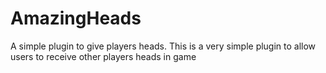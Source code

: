 # AmazingHeads
A simple plugin to give players heads.
This is a very simple plugin to allow users to receive other players heads in game
